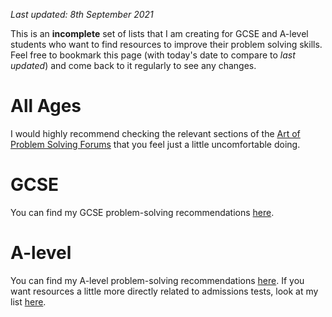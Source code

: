 _Last updated: 8th September 2021_

This is an **incomplete** set of lists that I am creating for GCSE and A-level students who want to find resources to improve their problem solving skills. Feel free to bookmark this page (with today's date to compare to *last updated*) and come back to it regularly to see any changes.

# All Ages

I would highly recommend checking the relevant sections of the [Art of Problem Solving Forums](https://artofproblemsolving.com/community) that you feel just a little uncomfortable doing.

# GCSE

You can find my GCSE problem-solving recommendations [here](https://github.com/RehmanAmjad/problem-solving-bookmarks/blob/master/GCSE.md).

# A-level

You can find my A-level problem-solving recommendations [here](https://github.com/RehmanAmjad/problem-solving-bookmarks/blob/master/A-LEVEL.md). If you want resources a little more directly related to admissions tests, look at my list [here](https://github.com/RehmanAmjad/problem-solving-bookmarks/blob/master/ADMISSIONS-TESTS.md).
